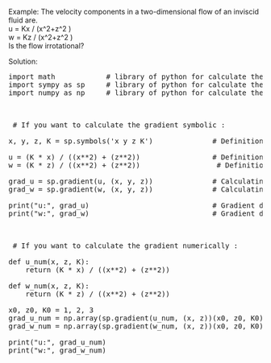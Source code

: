 Example: The velocity components in a two-dimensional flow of an inviscid fluid are. <br />
                                u = Kx / (x^2+z^2 ) <br />
                                w = Kz / (x^2+z^2 ) <br />
Is the flow irrotational?
<br />

Solution: 
         
<pre>
import math            # library of python for calculate the calculation of below 
import sympy as sp     # library of python for calculate the calculation of below
import numpy as np     # library of python for calculate the calculation of below


  
 # If you want to calculate the gradient symbolic :
  
x, y, z, K = sp.symbols('x y z K')              # Definition of symbolic variables

u = (K * x) / ((x**2) + (z**2))                 # Definition of functions
w = (K * z) / ((x**2) + (z**2))                  # Definition of functions

grad_u = sp.gradient(u, (x, y, z))              # Calculating the gradient symbolically
grad_w = sp.gradient(w, (x, y, z))              # Calculating the gradient symbolically

print("u:", grad_u)                             # Gradient display
print("w:", grad_w)                             # Gradient display

  

 # If you want to calculate the gradient numerically :
  
def u_num(x, z, K):
    return (K * x) / ((x**2) + (z**2))

def w_num(x, z, K):
    return (K * z) / ((x**2) + (z**2))

x0, z0, K0 = 1, 2, 3
grad_u_num = np.array(sp.gradient(u_num, (x, z))(x0, z0, K0))
grad_w_num = np.array(sp.gradient(w_num, (x, z))(x0, z0, K0))

print("u:", grad_u_num)
print("w:", grad_w_num)

